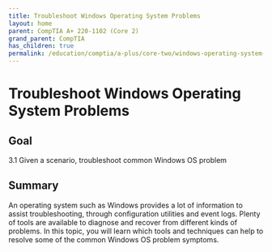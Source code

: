 ```yaml
---
title: Troubleshoot Windows Operating System Problems
layout: home
parent: CompTIA A+ 220-1102 (Core 2)
grand_parent: CompTIA
has_children: true
permalink: /education/comptia/a-plus/core-two/windows-operating-system-problems/
---
```


# Troubleshoot Windows Operating System Problems

## Goal

3.1 Given a scenario, troubleshoot common Windows OS problem

## Summary

An operating system such as Windows provides a lot of information to assist troubleshooting, through configuration utilities and event logs. Plenty of tools are available to diagnose and recover from different kinds of problems. In this topic, you will learn which tools and techniques can help to resolve some of the common Windows OS problem symptoms.
